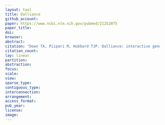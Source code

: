 ```yaml
---
layout: tool
title: Dalliance
github_account:
paper: https://www.ncbi.nlm.nih.gov/pubmed/21252075
paper_title:
doi:
browser:
abstract:
citation: "Down TA, Piipari M, Hubbard TJP. Dalliance: interactive genome viewing on the web. Bioinformatics. academic.oup.com; 2011;27: 889–890."
citation_count:
lay: linear
partition:
abstraction:
focus:
scale:
view:
sparse_type:
contiguous_type:
interconnection:
arrangement:
access_format:
pub_year:
license:
image:
---
```

